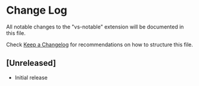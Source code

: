 # Change Log

All notable changes to the "vs-notable" extension will be documented in this file.

Check [Keep a Changelog](http://keepachangelog.com/) for recommendations on how to structure this file.

## [Unreleased]

- Initial release
